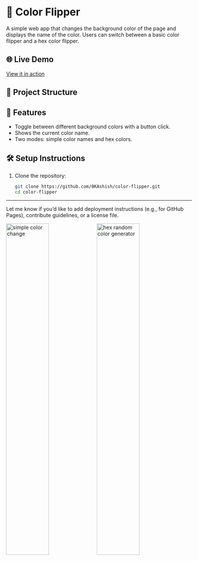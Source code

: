 # 🎨 Color Flipper

A simple web app that changes the background color of the page and displays the name of the color. Users can switch between a basic color flipper and a hex color flipper.

## 🌐 Live Demo

[View it in action](https://statuesque-baklava-334477.netlify.app/)

## 📁 Project Structure

## 🚀 Features

- Toggle between different background colors with a button click.
- Shows the current color name.
- Two modes: simple color names and hex colors.

## 🛠️ Setup Instructions

1. Clone the repository:
   ```bash
   git clone https://github.com/0KAshish/color-flipper.git
   cd color-flipper
---

Let me know if you’d like to add deployment instructions (e.g., for GitHub Pages), contribute guidelines, or a license file.

<p align="left">
    <img width="48%" src="./assets/color-flpper1.png" alt="simple color change" />
    <img width="48%" src="./assets/color-flipper2.png" alt="hex random color generator" />
</p>


